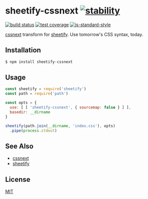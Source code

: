 # sheetify-cssnext [![stability][0]][1]
[![build status][4]][5] [![test coverage][6]][7] [![js-standard-style][10]][11]

[cssnext][12] transform for [sheetify][13]. Use tomorrow's CSS syntax, today.

## Installation
```sh
$ npm install sheetify-cssnext
```

## Usage
```js
const sheetify = require('sheetify')
const path = require('path')

const opts = {
  use: [ [ 'sheetify-cssnext', { sourcemap: false } ] ],
  basedir: __dirname
}

sheetify(path.join(__dirname, 'index.css'), opts)
  .pipe(process.stdout)
```

## See Also
- [cssnext][12]
- [sheetify][13]

## License
[MIT](https://tldrlegal.com/license/mit-license)

[0]: https://img.shields.io/badge/stability-experimental-orange.svg?style=flat-square
[1]: https://nodejs.org/api/documentation.html#documentation_stability_index
[4]: https://img.shields.io/travis/sheetify/sheetify-cssnext/master.svg?style=flat-square
[5]: https://travis-ci.org/sheetify/sheetify-cssnext
[6]: https://img.shields.io/codecov/c/github/sheetify/sheetify-cssnext/master.svg?style=flat-square
[7]: https://codecov.io/github/sheetify/sheetify-cssnext
[10]: https://img.shields.io/badge/code%20style-standard-brightgreen.svg?style=flat-square
[11]: https://github.com/feross/standard
[12]: https://github.com/cssnext/cssnext
[13]: https://github.com/sheetify/sheetify
